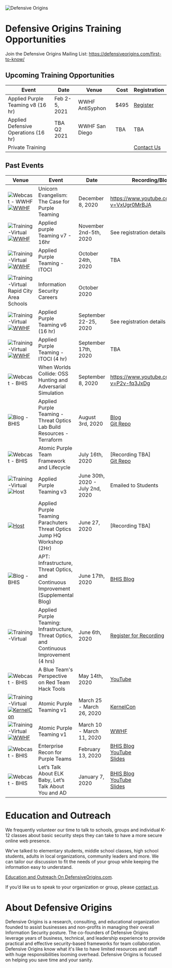 
![Defensive Origins](https://defensiveorigins.com/wp-content/uploads/2020/05/defensive-origins-header-6-1536x760.png)
# Defensive Origins Training Opportunities 
Join the Defensive Origins Mailing List: https://defensiveorigins.com/first-to-know/

## Upcoming Training Opportunities


| Event                                | Date          | Venue           | Cost | Registration |
|--------------------------------------|---------------|-----------------|------|--------------|
| Applied Purple Teaming v8  (16 hr)   | Feb 2-5, 2021 | WWHF AntiSyphon | $495 | [Register](https://register.gotowebinar.com/register/6465240932128768267)     |
| Applied Defensive Operations (16 hr) | TBA Q2 2021   | WWHF San Diego  | TBA  | TBA          |
| Private Training                     |               |                 |      | [Contact Us](https://defensiveorigins.com/contact/)   |




## Past Events
| Venue                                    | Event                                    | Date                             | Recording/Blog                           |
|------------------------------------------|------------------------------------------|----------------------------------|------------------------------------------|
| ![Webcast  - WWHF](https://img.shields.io/badge/Webcast-WWHF-darkgreen) <BR> [![WWHF](https://img.shields.io/badge/Host-WWHF%20Roundup-blue)](https://www.securewv.org/)    | Unicorn Evangelism: The Case for Purple Teaming | December 8, 2020                 | https://www.youtube.com/watch?v=VxUgr0MrBJA |
| ![Training-Virtual](https://img.shields.io/badge/Training-Remote-darkgreen) <BR>[![WWHF](https://img.shields.io/badge/Host-Secure%20WV%202020-blue)](https://www.securewv.org/)                      | Applied purple Teaming v7 - 16hr            | November 2nd-5th, 2020           | See registration details                 |
| ![Training-Virtual](https://img.shields.io/badge/Training-Remote-darkgreen) <BR>[![WWHF](https://img.shields.io/badge/Host-ISACA%20Tucson-blue)](https://isaca.org)                          | Applied Purple Teaming - ITOCI           | October 24th, 2020               | TBA                                      |
| ![Training-Virtual](https://img.shields.io/badge/Community-Education-darkgreen) <BR> Rapid City Area Schools              | Information Security Careers                | October 2020                     |                                          |
| ![Training-Virtual](https://img.shields.io/badge/Training-Remote-darkgreen) <BR>[![WWHF](https://img.shields.io/badge/Host-WWHF%20DW%202020-blue)](https://wildwesthackinfest.com/)     | Applied Purple Teaming v6 (16 hr)            | September 22-25, 2020            | See registration details                 |
| ![Training-Virtual](https://img.shields.io/badge/Training-Remote-darkgreen) <BR> [![WWHF](https://img.shields.io/badge/Host-ISACA%20Denver-blue)](https://isaca.org)                            | Applied Purple Teaming - ITOCI (4 hr)           | September 17th, 2020             | TBA                                      |
| ![Webcast  - BHIS](https://img.shields.io/badge/Webcast-BHIS-darkgreen)  | When Worlds Collide: OSS Hunting and Adversarial Simulation | September 8, 2020                | https://www.youtube.com/watch?v=P2v-fq3JxDg |
| ![Blog  - BHIS](https://img.shields.io/badge/Blog-BHIS-darkgreen) | Applied Purple Teaming - Threat Optics Lab Build Resources - Terraform | August 3rd, 2020                 | [Blog][4]<br>[Git Repo](https://github.com/DefensiveOrigins/APT-Lab-Terraform) |
| ![Webcast  - BHIS](https://img.shields.io/badge/Webcast-BHIS-darkgreen) | Atomic Purple Team Framework and Lifecycle | July 16th, 2020                  | [Recording TBA]<br>[Git Repo][5]         |
| ![Training-Virtual](https://img.shields.io/badge/Training-Remote-darkgreen)<BR>![Host](https://img.shields.io/badge/Host-WWHF%20June-blue) | Applied Purple Teaming v3                   | June 30th, 2020 - July 2nd, 2020 | Emailed to Students                      |
| [![Host](https://img.shields.io/badge/Host-CyberJungleVirtualSummit-blue)][6] | Applied Purple Teaming <br>Parachuters Threat Optics Jump HQ Workshop (2Hr)<br> | June 27, 2020                    | [Recording TBA]                          |
| ![Blog  - BHIS](https://img.shields.io/badge/Blog-BHIS-darkgreen) | APT: Infrastructure, Threat Optics, and Continuous Improvement (Supplemental Blog) | June 17th, 2020                  | [BHIS Blog](https://www.blackhillsinfosec.com/how-to-deploy-windows-optics-commands-downloads-instructions-and-screenshots/) |
| ![Training-Virtual](https://img.shields.io/badge/Training-Remote-darkgreen) | Applied Purple Teaming: Infrastructure, Threat Optics, and Continuous Improvement (4 hrs) | June 6th, 2020                   | [Register for Recording][7]              |
| ![Webcast  - BHIS](https://img.shields.io/badge/Webcast-BHIS-darkgreen) | A Blue Team's Perspective on Red Team Hack Tools | May 14th, 2020                   | [YouTube](https://www.youtube.com/watch?v=0mIN2OU5hQE) |
| ![Training-Virtual](https://img.shields.io/badge/Training-Remote-darkgreen)<BR>[![KernelCon](https://img.shields.io/badge/Host-KernelCon%202020-blue)](https://kernelcon.org/) | Atomic Purple Teaming v1                 | March 25 - March  26, 2020       | [KernelCon](https://kernelcon.org/)      |
| ![Training-Virtual](https://img.shields.io/badge/Training-Remote-darkgreen)<BR>[![WWHF](https://img.shields.io/badge/Host-WWHF%20WW%202020-blue)](https://wildwesthackinfest.com/) | Atomic Purple Teaming v1                 | March 10 - March 11, 2020        | [WWHF](https://wildwesthackinfest.com/)  |
| ![Webcast  - BHIS](https://img.shields.io/badge/Webcast-BHIS-darkgreen) | Enterprise Recon for Purple Teams        | February 13, 2020                | [BHIS Blog](https://www.blackhillsinfosec.com/webcast-enterprise-recon-for-purple-teams/)<br>[YouTube](https://www.youtube.com/watch?v=5c4KHB8dZMw)<br>[Slides](https://activecountermeasures.com/presentations) |
| ![Webcast  - BHIS](https://img.shields.io/badge/Webcast-BHIS-darkgreen) | Let’s Talk About ELK Baby, Let’s Talk About You and AD | January 7, 2020                  | [BHIS Blog](https://www.blackhillsinfosec.com/webcast-lets-talk-about-elk-baby-lets-talk-about-you-and-ad/)<br>[YouTube](https://www.youtube.com/watch?v=c0qOmu3pChc)<br>[Slides](https://www.activecountermeasures.com/acm-bhis-presentations/) |

# Education and Outreach 
We frequently volunteer our time to talk to schools, groups and individual K-12 classes about basic security steps they can take to have a more secure online web presence. 

We’ve talked to elementary students, middle school classes, high school students, adults in local organizations, community leaders and more. We can tailor our discussion to fit the needs of your group while keeping the information easy to understand. 

[Education and Outreach On DefensiveOrigins.com](https://defensiveorigins.com/resources/).

If you’d like us to speak to your organization or group, please [contact us](https://defensiveorigins.com/contact/).

# About Defensive Origins

Defensive Origins is a research, consulting, and educational organization founded to assist businesses and non-profits in managing their overall Information Security posture.  The co-founders of Defensive Origins leverage years of business, technical, and leadership experience to provide practical and effective security-based frameworks for team collaboration. Defensive Origins know what it's like to have limited resources and staff with huge responsibilities looming overhead.  Defensive Origins is focused on helping you save time and your sanity.

  [1]: https://redteamvillage.io/
  [2]: https://wildwesthackinfest.com/deadwood/training/
  [3]: https://wildwesthackinfest.com/wwhf-at-secure-wv/
  [4]: https://www.blackhillsinfosec.com/how-to-applied-purple-teaming-lab-build-on-azure-with-terraform/
  [5]: https://github.com/DefensiveOrigins/AtomicPurpleTeam
  [6]: https://junegle.io/
  [7]: https://attendee.gotowebinar.com/register/3725793414954629390
